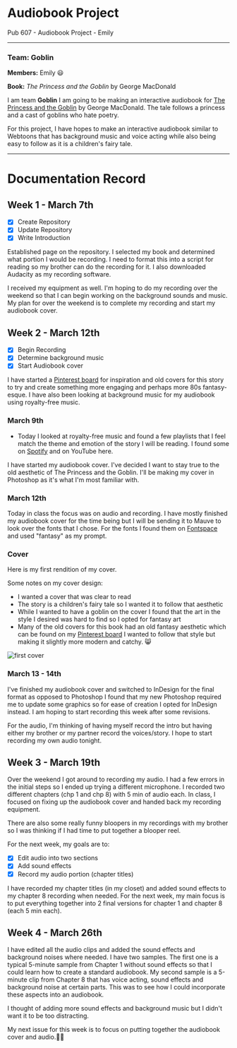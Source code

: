# Audiobook Project 
Pub 607 - Audiobook Project - Emily

---

### Team: Goblin 

**Members:** Emily 😃

**Book:** *The Princess and the Goblin* by George MacDonald 

I am team **Goblin** I am going to be making an interactive audiobook for [The Princess and the Goblin](https://www.gutenberg.org/cache/epub/708/pg708-images.html) by George MacDonald. The tale follows a princess and a cast of goblins who hate poetry. 

For this project, I have hopes to make an interactive audiobook similar to Webtoons that has background music and voice acting while also being easy to follow as it is a children's fairy tale.

--- 

# Documentation Record

## Week 1 - March 7th

- [x] Create Repository 
- [x] Update Repository 
- [x] Write Introduction

Established page on the repository. I selected my book and determined what portion I would be recording. I need to format this into a script for reading so my brother can do the recording for it. I also downloaded Audacity as my recording software. 

I received my equipment as well. I'm hoping to do my recording over the weekend so that I can begin working on the background sounds and music. My plan for over the weekend is to complete my recording and start my audiobook cover. 

## Week 2 - March 12th

- [x] Begin Recording
- [x] Determine background music
- [x] Start Audiobook cover

I have started a [Pinterest board](https://www.pinterest.ca/emilymcgovern20/cover-ideas-audiobook/) for inspiration and old covers for this story to try and create something more engaging and perhaps more 80s fantasy-esque. I have also been looking at background music for my audiobook using royalty-free music.

### March 9th  
- Today I looked at royalty-free music and found a few playlists that I feel match the theme and emotion of the story I will be reading. I found some on [Spotify](https://open.spotify.com/playlist/3ac7KKFi3O1pnBzVPtj7SB) and on YouTube here.

I have started my audiobook cover. I've decided I want to stay true to the old aesthetic of The Princess and the Goblin. I'll be making my cover in Photoshop as it's what I'm most familiar with. 


### March 12th 

Today in class the focus was on audio and recording. I have mostly finished my audiobook cover for the time being but I will be sending it to Mauve to look over the fonts that I chose. For the fonts I found them on [Fontspace](https://www.fontspace.com/category/fantasy) and used "fantasy" as my prompt. 


### Cover
Here is my first rendition of my cover. 

Some notes on my cover design: 
- I wanted a cover that was clear to read
- The story is a children's fairy tale so I wanted it to follow that aesthetic
- While I wanted to have a goblin on the cover I found that the art in the style I desired was hard to find so I opted for fantasy art
- Many of the old covers for this book had an old fantasy aesthetic which can be found on my [Pinterest board](https://www.pinterest.ca/emilymcgovern20/cover-ideas-audiobook/) I wanted to follow that style but making it slightly more modern and catchy. 😸


![first cover](https://github.com/Shaleeta/607-2024/assets/162380787/cec2117e-1952-4a0f-95b3-740544adf6cc)


### March 13 - 14th 

I've finished my audiobook cover and switched to InDesign for the final format as opposed to Photoshop I found that my new Photoshop required me to update some graphics so for ease of creation I opted for InDesign instead. I am hoping to start recording this week after some revisions. 

For the audio, I'm thinking of having myself record the intro but having either my brother or my partner record the voices/story. I hope to start recording my own audio tonight. 

## Week 3 - March 19th 

Over the weekend I got around to recording my audio. I had a few errors in the initial steps so I ended up trying a different microphone. I recorded two different chapters (chp 1 and chp 8) with 5 min of audio each. In class, I focused on fixing up the audiobook cover and handed back my recording equipment. 

There are also some really funny bloopers in my recordings with my brother so I was thinking if I had time to put together a blooper reel.

For the next week, my goals are to:
- [x] Edit audio into two sections
- [x] Add sound effects
- [x] Record my audio portion (chapter titles)

I have recorded my chapter titles (in my closet) and added sound effects to my chapter 8 recording when needed. For the next week, my main focus is to put everything together into 2 final versions for chapter 1 and chapter 8 (each 5 min each). 


## Week 4 - March 26th 

I have edited all the audio clips and added the sound effects and background noises where needed. I have two samples. The first one is a typical 5-minute sample from Chapter 1 without sound effects so that I could learn how to create a standard audiobook. My second sample is a 5-minute clip from Chapter 8 that has voice acting, sound effects and background noise at certain parts. This was to see how I could incorporate these aspects into an audiobook. 

I thought of adding more sound effects and background music but I didn't want it to be too distracting. 

My next issue for this week is to focus on putting together the audiobook cover and audio.📖🎵
